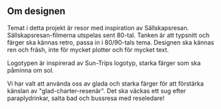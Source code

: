 ## Om designen

Temat i detta projekt är resor med inspiration av Sällskapsresan. Sällskapsresan-filmerna utspelas sent 80-tal. Tanken är att typsnitt och färger ska kännas retro, passa in i 80/90-tals tema. Designen ska kännas ren och fräsh, inte för mycket plotter och för mycket text.

Logotypen är inspirerad av Sun-Trips logotyp, starka färger som ska påminna om sol.

Vi har valt att använda oss av glada och starka färger för att förstärka känslan av "glad-charter-resenär". Det ska väckas ett sug efter paraplydrinkar, salta bad och bussresa med reseledare! 
